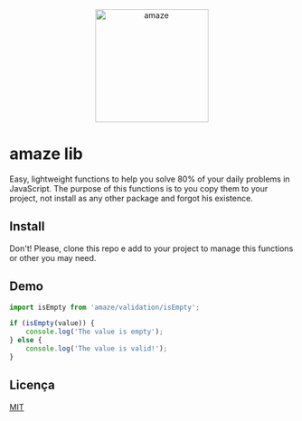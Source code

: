 <div style="text-align: center;">
	<img src="https://cdn-icons-png.flaticon.com/512/2571/2571942.png" alt="amaze" style="width:200px"/>
</div>

# amaze lib

Easy, lightweight functions to help you solve 80% of your daily problems in JavaScript. The purpose of this functions is to you copy them to your project, not install as any other package and forgot his existence.

## Install

Don't!
Please, clone this repo e add to your project to manage this functions or other you may need.

## Demo

```typescript
import isEmpty from 'amaze/validation/isEmpty';

if (isEmpty(value)) {
	console.log('The value is empty');
} else {
	console.log('The value is valid!');
}
```

## Licença

[MIT](https://choosealicense.com/licenses/mit/)
